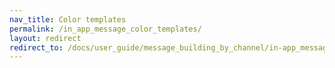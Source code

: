 ```yaml
---
nav_title: Color templates
permalink: /in_app_message_color_templates/
layout: redirect
redirect_to: /docs/user_guide/message_building_by_channel/in-app_messages/in_app_message_color_templates/
---
```

